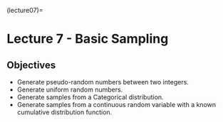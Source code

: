 (lecture07)=
# Lecture 7 - Basic Sampling

## Objectives
+ Generate pseudo-random numbers between two integers.
+ Generate uniform random numbers.
+ Generate samples from a Categorical distribution.
+ Generate samples from a continuous random variable with a known cumulative distribution function.
